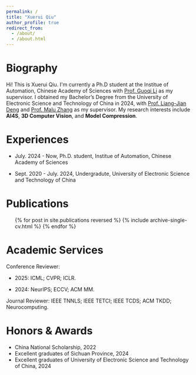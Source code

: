 ```yaml
---
permalink: /
title: "Xuerui Qiu"
author_profile: true
redirect_from: 
  - /about/
  - /about.html
---
```





Biography
======
Hi! This is Xuerui Qiu. I'm currently a  Ph.D student at the Institue of Automation, Chinese Academy of Sciences with [Prof. Guoqi Li](https://casialiguoqi.github.io/) as my supervisor. I obtained my Bachelor’s Degree from the University of Electronic Science and Technology of China in 2024, with [Prof. Liang-Jian Deng](https://liangjiandeng.github.io/) and [Prof. Malu Zhang](https://www.scse.uestc.edu.cn/info/1081/12350.htm) as my supervisor. My research interests include **AI4S**, **3D Computer Vision**, and **Model Compression**.


Experiences
======
- July. 2024 - Now, Ph.D. student, Institue of Automation, Chinese Academy of Sciences

- Sept. 2020 - July. 2024, Undergradute, University of Electronic Science and Technology of China

Publications
======
  <ul>{% for post in site.publications reversed %}
    {% include archive-single-cv.html %}
  {% endfor %}</ul>

Academic Services
======
Conference Reviewer: 

- 2025: ICML; CVPR; ICLR.

- 2024: NeurIPS; ECCV; ACM MM.


Journal Reviewer: IEEE TNNLS; IEEE TETCI; IEEE TCDS; ACM TKDD; Neurocomputing.

Honors & Awards
======
* China National Scholarship, 2022
* Excellent graduates of Sichuan Province, 2024
* Excellent graduates of University of Electronic Science and Technology of China, 2024

